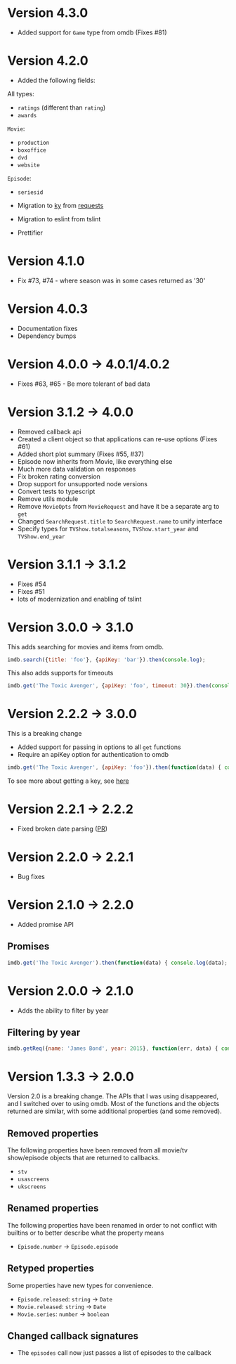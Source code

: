# Version 4.3.0

* Added support for `Game` type from omdb (Fixes #81)

# Version 4.2.0

* Added the following fields:

All types:
  * `ratings` (different than `rating`)
  * `awards`

`Movie`:
  * `production`
  * `boxoffice`
  * `dvd`
  * `website`
  
`Episode`:
  * `seriesid`
  
* Migration to [ky](https://github.com/sindresorhus/ky) from [requests](https://github.com/request/request)
* Migration to eslint from tslint
* Prettifier

# Version 4.1.0

* Fix #73, #74 - where season was in some cases returned as '30'

# Version 4.0.3

* Documentation fixes
* Dependency bumps

# Version 4.0.0 -> 4.0.1/4.0.2

* Fixes #63, #65 - Be more tolerant of bad data

# Version 3.1.2 -> 4.0.0

* Removed callback api
* Created a client object so that applications can re-use options (Fixes #61)
* Added short plot summary (Fixes #55, #37)
* Episode now inherits from Movie, like everything else
* Much more data validation on responses
* Fix broken rating conversion
* Drop support for unsupported node versions
* Convert tests to typescript
* Remove utils module
* Remove `MovieOpts` from `MovieRequest` and have it be a separate arg to `get`
* Changed `SearchRequest.title` to `SearchRequest.name` to unify interface
* Specify types for `TVShow.totalseasons`, `TVShow.start_year` and `TVShow.end_year`

# Version 3.1.1 -> 3.1.2

* Fixes #54
* Fixes #51
* lots of modernization and enabling of tslint

# Version 3.0.0 -> 3.1.0

This adds searching for movies and items from omdb.

```js
imdb.search({title: 'foo'}, {apiKey: 'bar'}).then(console.log);
```

This also adds supports for timeouts

```js
imdb.get('The Toxic Avenger', {apiKey: 'foo', timeout: 30}).then(console.log);
```

# Version 2.2.2 -> 3.0.0

This is a breaking change

* Added support for passing in options to all `get` functions
* Require an apiKey option for authentication to omdb

```js
imdb.get('The Toxic Avenger', {apiKey: 'foo'}).then(function(data) { console.log(data); });
```

To see more about getting a key, see [here](https://www.patreon.com/posts/api-is-going-10743518)

# Version 2.2.1 -> 2.2.2

* Fixed broken date parsing ([PR](https://github.com/worr/node-imdb-api/pull/41))

# Version 2.2.0 -> 2.2.1

* Bug fixes

# Version 2.1.0 -> 2.2.0

* Added promise API

## Promises

```js
imdb.get('The Toxic Avenger').then(function(data) { console.log(data); });
```

# Version 2.0.0 -> 2.1.0

* Adds the ability to filter by year

## Filtering by year

```js
imdb.getReq({name: 'James Bond', year: 2015}, function(err, data) { console.log(data) });
```

# Version 1.3.3 -> 2.0.0

Version 2.0 is a breaking change. The APIs that I was using disappeared, and I
switched over to using omdb. Most of the functions and the objects returned
are similar, with some additional properties (and some removed).

## Removed properties

The following properties have been removed from all movie/tv show/episode
objects that are returned to callbacks.

* `stv`
* `usascreens`
* `ukscreens`

## Renamed properties

The following properties have been renamed in order to not conflict with
builtins or to better describe what the property means

* `Episode.number` -> `Episode.episode`

## Retyped properties

Some properties have new types for convenience.

* `Episode.released`: `string` -> `Date`
* `Movie.released`: `string` -> `Date`
* `Movie.series`: `number` -> `boolean`

## Changed callback signatures

* The `episodes` call now just passes a list of episodes to the callback
